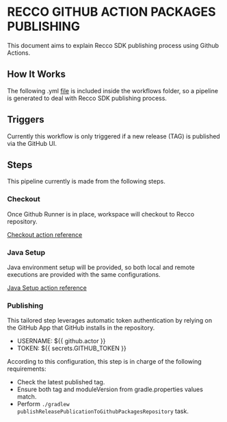 # RECCO GITHUB ACTION PACKAGES PUBLISHING

This document aims to explain Recco SDK publishing process using Github Actions.

## How It Works
The following .yml [file](https://github.com/sf-recco/android-sdk/blob/main/.github/workflows/release.yml) is included inside the workflows folder,
so a pipeline is generated to deal with Recco SDK publishing process.

## Triggers

Currently this workflow is only triggered if a new release (TAG) is published via the GitHub UI.

## Steps

This pipeline currently is made from the following steps.

### Checkout

Once Github Runner is in place, workspace will checkout to Recco repository.

[Checkout action reference](https://github.com/actions/checkout)

### Java Setup

Java environment setup will be provided, so both local and remote executions are provided with the same configurations.

[Java Setup action reference](https://github.com/actions/setup-java)

### Publishing

This tailored step leverages automatic token authentication by relying on the GitHub App that GitHub installs in the repository. 

- USERNAME: ${{ github.actor }}
- TOKEN: ${{ secrets.GITHUB_TOKEN }}

According to this configuration, this step is in charge of the following requirements:

- Check the latest published tag.
- Ensure both tag and moduleVersion from gradle.properties values match.
- Perform `./gradlew publishReleasePublicationToGithubPackagesRepository` task.
